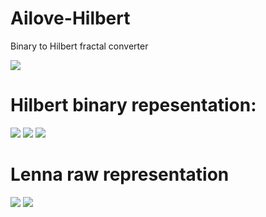 Ailove-Hilbert
==============

Binary to Hilbert fractal converter

<img src="http://upload.wikimedia.org/wikipedia/commons/4/46/Hilbert_curve.gif">

Hilbert binary repesentation:
=============================

<img src="https://raw.github.com/ailove-lab/Ailove-Hilbert/master/hilbert_r.png">

<img src="https://raw.github.com/ailove-lab/Ailove-Hilbert/master/hilbert_g.png">

<img src="https://raw.github.com/ailove-lab/Ailove-Hilbert/master/hilbert_b.png">

Lenna raw representation
========================

<img src="https://raw.github.com/ailove-lab/Ailove-Hilbert/master/lenna.png">

<img src="https://raw.github.com/ailove-lab/Ailove-Hilbert/master/lenna_r.png">
